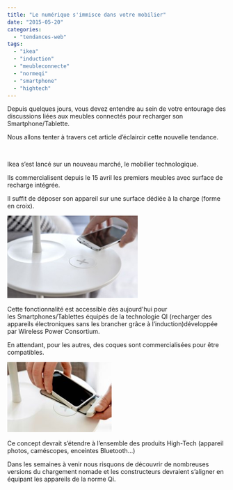 ```yaml
---
title: "Le numérique s'immisce dans votre mobilier"
date: "2015-05-20"
categories: 
  - "tendances-web"
tags: 
  - "ikea"
  - "induction"
  - "meubleconnecte"
  - "normeqi"
  - "smartphone"
  - "hightech"
---
```


Depuis quelques jours, vous devez entendre au sein de votre entourage des discussions liées aux meubles connectés pour recharger son Smartphone/Tablette.

Nous allons tenter à travers cet article d’éclaircir cette nouvelle tendance.

 

Ikea s’est lancé sur un nouveau marché, le mobilier technologique.

Ils commercialisent depuis le 15 avril les premiers meubles avec surface de recharge intégrée.

Il suffit de déposer son appareil sur une surface dédiée à la charge (forme en croix).

[![meuble 1](/assets/images/meuble-1-300x189.jpg)](/assets/images/meuble-1.jpg)

Cette fonctionnalité est accessible dès aujourd'hui pour les Smartphones/Tablettes équipés de la technologie QI (recharger des appareils électroniques sans les brancher grâce à l’induction)développée par Wireless Power Consortium.

En attendant, pour les autres, des coques sont commercialisées pour être compatibles.

[![meuble 3](/assets/images/meuble-3.jpg)](/assets/images/meuble-3.jpg)

Ce concept devrait s’étendre à l’ensemble des produits High-Tech (appareil photos, caméscopes, enceintes Bluetooth...)

Dans les semaines à venir nous risquons de découvrir de nombreuses versions du chargement nomade et les constructeurs devraient s’aligner en équipant les appareils de la norme Qi.

